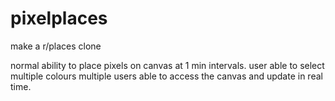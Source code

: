 # pixelplaces

make a r/places clone

normal ability to place pixels on canvas at 1 min intervals.
user able to select multiple colours
multiple users able to access the canvas and update in real time.
